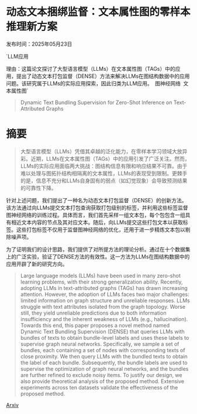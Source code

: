 # 动态文本捆绑监督：文本属性图的零样本推理新方案

发布时间：2025年05月23日

`LLM应用

理由：这篇论文探讨了大型语言模型（LLMs）在文本属性图（TAGs）中的应用，提出了动态文本打包监督（DENSE）方法来解决LLMs在图结构数据中的应用问题。该研究属于LLMs的实际应用探索，因此归类为LLM应用。` `图神经网络` `文本属性图`

> Dynamic Text Bundling Supervision for Zero-Shot Inference on Text-Attributed Graphs

# 摘要

> 大型语言模型（LLMs）凭借其卓越的泛化能力，在零样本学习领域大放异彩。近期，LLMs在文本属性图（TAGs）中的应用引发了广泛关注。然而，LLMs的实际应用面临两大挑战：图结构信息有限和响应结果不可靠。由于难以处理与图拓扑结构相隔离的文本属性，LLMs的表现受到限制。更棘手的是，信息不充分和LLMs自身固有的弱点（如幻觉现象）会导致预测结果的可靠性下降。

针对上述问题，我们提出了一种名为动态文本打包监督（DENSE）的创新方法。该方法通过向LLMs提交文本打包查询获取打包级别的标签，并利用这些标签监督图神经网络的训练过程。具体而言，我们首先采样一组文本包，每个包包含一组具有相近文本内容的节点及其对应文本。随后，向LLMs提交这些打包文本以获取标签。这些打包标签不仅用于监督图神经网络的优化，还用于进一步精炼文本包以剔除噪声项。

为了证明我们的设计思路，我们提供了对所提方法的理论分析。通过在十个数据集上的广泛实验，验证了DENSE方法的有效性。这一方法为LLMs在图结构数据中的应用开辟了新的研究方向。

> Large language models (LLMs) have been used in many zero-shot learning problems, with their strong generalization ability. Recently, adopting LLMs in text-attributed graphs (TAGs) has drawn increasing attention. However, the adoption of LLMs faces two major challenges: limited information on graph structure and unreliable responses. LLMs struggle with text attributes isolated from the graph topology. Worse still, they yield unreliable predictions due to both information insufficiency and the inherent weakness of LLMs (e.g., hallucination). Towards this end, this paper proposes a novel method named Dynamic Text Bundling Supervision (DENSE) that queries LLMs with bundles of texts to obtain bundle-level labels and uses these labels to supervise graph neural networks. Specifically, we sample a set of bundles, each containing a set of nodes with corresponding texts of close proximity. We then query LLMs with the bundled texts to obtain the label of each bundle. Subsequently, the bundle labels are used to supervise the optimization of graph neural networks, and the bundles are further refined to exclude noisy items. To justify our design, we also provide theoretical analysis of the proposed method. Extensive experiments across ten datasets validate the effectiveness of the proposed method.

[Arxiv](https://arxiv.org/abs/2505.17599)